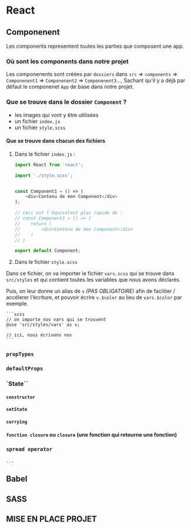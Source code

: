 # React

## Componenent

Les components representent toutes les parties que composent une app.

### Où sont les components dans notre projet

Les componenents sont créées par `dossiers` dans `src` => `components` => `Componenent1` => `Componenent2` => `Componenent3`..., Sachant qu'il y a déjà par défaut le componenet `App` de base dans notre projet.

### Que se trouve dans le dossier `Component` ?

- les images qui vont y être utilisées
- un fichier `index.js`
- un fichier `style.scss`


#### Que se trouve dans chacun des fichiers

1. Dans le fichier `index.js` :

    ```js
    import React from 'react';

    import './style.scss';


    const Component1 = () => (
        <div>Contenu de mon Component</div>
    );

    // ceci est l'équivalent plus rapide de :
    // const Component1 = () => {
    //    return (
    //        <div>Contenu de mon Component</div>
    //    )
    // }

    export default Component;
    ```

2. Dans le fichier `style.scss`

Dans ce fichier, on va importer le fichier `vars.scss` qui se trouve dans `src/styles` et qui contient toutes les variables que nous avons déclarés.

Puis, on leur donne un alias de `v` _(PAS OBLIGATOIRE)_ afin de faciliter / accélerer l'écriture, et pouvoir écrire `v.$color` au lieu de `vars.$color` par exemple.

    ```scss
    // on importe nos vars qui se trouvent 
    @use 'src/styles/vars' as v;

    // ici, nous écrivons nos 
    ```

### `propTypes`
### `defaultProps`
### `State``

#### `constructor`
#### `setState`
#### `currying`
#### `fonction closure` ou `closure` (une fonction qui retourne une fonction)

### `spread operator`
`...`

## Babel 
## SASS
## MISE EN PLACE PROJET
